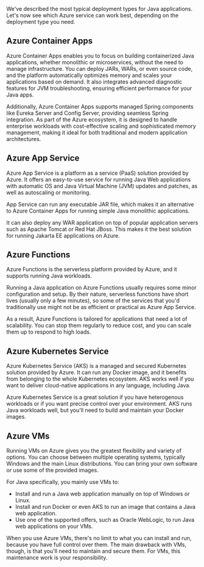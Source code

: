 We've described the most typical deployment types for Java applications. Let's now see which Azure service can work best, depending on the deployment type you need.

## Azure Container Apps

Azure Container Apps enables you to focus on building containerized Java applications, whether monolithic or microservices, without the need to manage infrastructure. You can deploy JARs, WARs, or even source code, and the platform automatically optimizes memory and scales your applications based on demand. It also integrates advanced diagnostic features for JVM troubleshooting, ensuring efficient performance for your Java apps.

Additionally, Azure Container Apps supports managed Spring components like Eureka Server and Config Server, providing seamless Spring integration. As part of the Azure ecosystem, it is designed to handle enterprise workloads with cost-effective scaling and sophisticated memory management, making it ideal for both traditional and modern application architectures.

## Azure App Service

Azure App Service is a platform as a service (PaaS) solution provided by Azure. It offers an easy-to-use service for running Java Web applications with automatic OS and Java Virtual Machine (JVM) updates and patches, as well as autoscaling or monitoring.

App Service can run any executable JAR file, which makes it an alternative to Azure Container Apps for running simple Java monolithic applications.

It can also deploy any WAR application on top of popular application servers such as Apache Tomcat or Red Hat JBoss. This makes it the best solution for running Jakarta EE applications on Azure.

## Azure Functions

Azure Functions is the serverless platform provided by Azure, and it supports running Java workloads.

Running a Java application on Azure Functions usually requires some minor configuration and setup. By their nature, serverless functions have short lives (usually only a few minutes), so some of the services that you'd traditionally use might not be as efficient or practical as Azure App Service.

As a result, Azure Functions is tailored for applications that need a lot of scalability. You can stop them regularly to reduce cost, and you can scale them up to respond to high loads.

## Azure Kubernetes Service

Azure Kubernetes Service (AKS) is a managed and secured Kubernetes solution provided by Azure. It can run any Docker image, and it benefits from belonging to the whole Kubernetes ecosystem. AKS works well if you want to deliver cloud-native applications in any language, including Java.

Azure Kubernetes Service is a great solution if you have heterogenous workloads or if you want precise control over your environment. AKS runs Java workloads well, but you'll need to build and maintain your Docker images.

## Azure VMs

Running VMs on Azure gives you the greatest flexibility and variety of options. You can choose between multiple operating systems, typically Windows and the main Linux distributions. You can bring your own software or use some of the provided images.

For Java specifically, you mainly use VMs to:

- Install and run a Java web application manually on top of Windows or Linux.
- Install and run Docker or even AKS to run an image that contains a Java web application.
- Use one of the supported offers, such as Oracle WebLogic, to run Java web applications on your VMs.

When you use Azure VMs, there's no limit to what you can install and run, because you have full control over them. The main drawback with VMs, though, is that you'll need to maintain and secure them. For VMs, this maintenance work is your responsibility.
